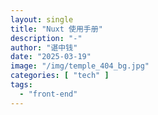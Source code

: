 ```yaml
---
layout: single
title: "Nuxt 使用手册"
description: "-"
author: "谌中钱"
date: "2025-03-19"
image: "/img/temple_404_bg.jpg"
categories: [ "tech" ]
tags:
  - "front-end"
---
```


<br />
<br />

<!-- @import "[TOC]" {cmd="toc" depthFrom=1 depthTo=6} -->

<!-- code_chunk_output -->



<!-- /code_chunk_output -->
